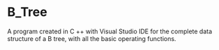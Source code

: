# B_Tree
A program created in C ++ with Visual Studio IDE for the complete data structure of a B tree, with all the basic operating functions.
